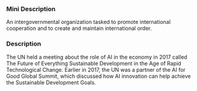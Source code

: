 ### Mini Description

An intergovernmental organization tasked to promote international cooperation and to create and maintain international order.

### Description

The UN held a meeting about the role of AI in the economy in 2017 called The Future of Everything  Sustainable Development in the Age of Rapid Technological Change. Earlier in 2017, the UN was a partner of the AI for Good Global Summit, which discussed how AI innovation can help achieve the Sustainable Development Goals.
